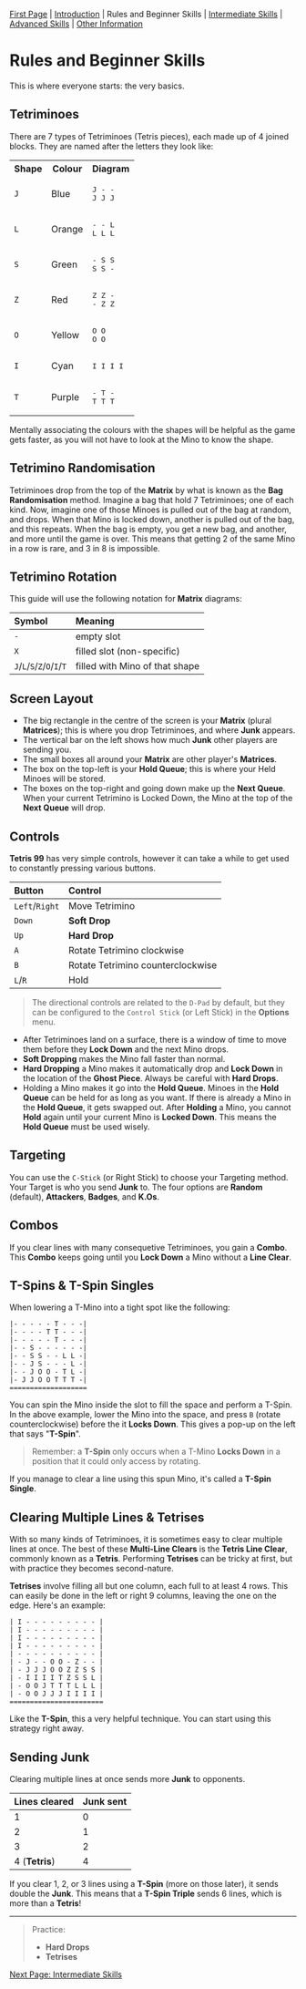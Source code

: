 [First Page](README.md) | [Introduction](Intro.md) | Rules and Beginner Skills | [Intermediate Skills](Intermediate.md) | [Advanced Skills](Advanced.md) | [Other Information](Other.md)

# Rules and Beginner Skills

This is where everyone starts: the very basics.

## Tetriminoes

There are 7 types of Tetriminoes (Tetris pieces), each made up of 4 joined blocks. They are named after the letters they look like:

<table>

<tr>
<th>Shape</th>
<th>Colour</th>
<th>Diagram</th>
</tr>

<tr>
<td>

<code>J</code>
</td>
<td>Blue</td>
<td>
<pre>J - -<br>J J J</pre>
</td>
</tr>

<tr>
<td>
<code>L</code>
</td>
<td>Orange</td>
<td>
<pre>- - L<br>L L L</pre>
</td>
</tr>

<tr>
<td>
<code>S</code>
</td>
<td>Green</td>
<td>
<pre>- S S<br>S S -</pre>
</td>
</tr>

<tr>
<td>
<code>Z</code>
</td>
<td>Red</td>
<td>
<pre>Z Z -<br>- Z Z</pre>
</td>
</tr>

<tr>
<td>
<code>O</code>
</td>
<td>Yellow</td>
<td>
<pre>O O<br>O O</pre>
</td>
</tr>

<tr>
<td>
<code>I</code>
</td>
<td>Cyan</td>
<td>
<pre>I I I I</pre>
</td>
</tr>

<tr>
<td>
<code>T</code>
</td>
<td>Purple</td>
<td>
<pre>- T -<br>T T T</pre>
</td>
</tr>

</table>

Mentally associating the colours with the shapes will be helpful as the game gets faster, as you will not have to look at the Mino to know the shape.

## Tetrimino Randomisation

Tetriminoes drop from the top of the **Matrix** by what is known as the **Bag Randomisation** method. Imagine a bag that hold 7 Tetriminoes; one of each kind. Now, imagine one of those Minoes is pulled out of the bag at random, and drops. When that Mino is locked down, another is pulled out of the bag, and this repeats. When the bag is empty, you get a new bag, and another, and more until the game is over. This means that getting 2 of the same Mino in a row is rare, and 3 in 8 is impossible.

## Tetrimino Rotation

This guide will use the following notation for **Matrix** diagrams:

| Symbol | Meaning |
|:--|:--|
| `-` | empty slot |
| `X` | filled slot (non-specific) |
| `J`/`L`/`S`/`Z`/`O`/`I`/`T` | filled with Mino of that shape |

## Screen Layout

- The big rectangle in the centre of the screen is your **Matrix** (plural **Matrices**); this is where you drop Tetriminoes, and where **Junk** appears.
- The vertical bar on the left shows how much **Junk** other players are sending you.
- The small boxes all around your **Matrix** are other player's **Matrices**.
- The box on the top-left is your **Hold Queue**; this is where your Held Minoes will be stored.
- The boxes on the top-right and going down make up the **Next Queue**. When your current Tetrimino is Locked Down, the Mino at the top of the **Next Queue** will drop.

## Controls

**Tetris 99** has very simple controls, however it can take a while to get used to constantly pressing various buttons.

| Button | Control |
|:--|:--|
| `Left`/`Right` | Move Tetrimino |
| `Down` | **Soft Drop** |
| `Up` | **Hard Drop** |
| `A` | Rotate Tetrimino clockwise |
| `B` | Rotate Tetrimino counterclockwise |
| `L`/`R` | Hold |

> The directional controls are related to the `D-Pad` by default, but they can be configured to the `Control Stick` (or Left Stick) in the **Options** menu.

- After Tetriminoes land on a surface, there is a window of time to move them before they **Lock Down** and the next Mino drops.
- **Soft Dropping** makes the Mino fall faster than normal.
- **Hard Dropping** a Mino makes it automatically drop and **Lock Down** in the location of the **Ghost Piece**. Always be careful with **Hard Drops**.
- Holding a Mino makes it go into the **Hold Queue**. Minoes in the **Hold Queue** can be held for as long as you want. If there is already a Mino in the **Hold Queue**, it gets swapped out. After **Holding** a Mino, you cannot **Hold** again until your current Mino is **Locked Down**. This means the **Hold Queue** must be used wisely.

## Targeting

You can use the `C-Stick` (or Right Stick) to choose your Targeting method. Your Target is who you send **Junk** to. The four options are **Random** (default), **Attackers**, **Badges**, and **K.Os**.

## Combos

If you clear lines with many consequetive Tetriminoes, you gain a **Combo**. This **Combo** keeps going until you **Lock Down** a Mino without a **Line Clear**.

## **T-Spins** & **T-Spin Singles**

When lowering a T-Mino into a tight spot like the following:

```
|- - - - - T - - -|
|- - - - T T - - -|
|- - - - - T - - -|
|- - S - - - - - -|
|- - S S - - L L -|
|- - J S - - - L -|
|- - J O O - T L -|
|- J J O O T T T -|
===================
```

You can spin the Mino inside the slot to fill the space and perform a T-Spin. In the above example, lower the Mino into the space, and press `B` (rotate counterclockwise) before the it **Locks Down**. This gives a pop-up on the left that says "**T-Spin**".

> Remember: a **T-Spin** only occurs when a T-Mino **Locks Down** in a position that it could only access by rotating.

If you manage to clear a line using this spun Mino, it's called a **T-Spin Single**.

## Clearing Multiple Lines & **Tetrises**

With so many kinds of Tetriminoes, it is sometimes easy to clear multiple lines at once. The best of these **Multi-Line Clears** is the **Tetris Line Clear**, commonly known as a **Tetris**. Performing **Tetrises** can be tricky at first, but with practice they becomes second-nature.

**Tetrises** involve filling all but one column, each full to at least 4 rows. This can easily be done in the left or right 9 columns, leaving the one on the edge. Here's an example:

```
| I - - - - - - - - - |
| I - - - - - - - - - |
| I - - - - - - - - - |
| I - - - - - - - - - |
| - - - - - - - - - - |
| - J - - O O - Z - - |
| - J J J O O Z Z S S |
| - I I I I T Z S S L |
| - O O J T T T L L L |
| - O O J J J I I I I |
=======================
```

Like the **T-Spin**, this a very helpful technique. You can start using this strategy right away.

## Sending **Junk**

Clearing multiple lines at once sends more **Junk** to opponents.

| Lines cleared | **Junk** sent |
|:--|:--|
| 1 | 0 |
| 2 | 1 |
| 3 | 2 |
| 4 (**Tetris**) | 4 |

If you clear 1, 2, or 3 lines using a **T-Spin** (more on those later), it sends double the **Junk**. This means that a **T-Spin Triple** sends 6 lines, which is more than a **Tetris**!

---

> Practice:
> - **Hard Drops**
> - **Tetrises**

[Next Page: Intermediate Skills](Intermediate.md)
